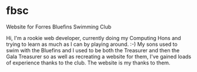 # fbsc
Website for Forres Bluefins Swimming Club

Hi, 
I'm a rookie web developer, currently doing my Computing Hons and trying to learn as much as I can by playing around. :-)
My sons used to swim with the Bluefins and I used to be both the Treasurer and then the Gala Treasurer so as well
as recreating a website for them, I've gained loads of experience thanks to the club. The website is my thanks to them.
